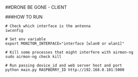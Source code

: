 ##DRONE BE GONE - CLIENT

###HOW TO RUN

    # Check which interface is the antenna
    iwconfig

    # Set env variable
    export MONITOR_INTERFACE="interface [wlan0 or wlan1]"

    # Kill some processes that might interfere with airmon-ng
    sudo airmon-ng check kill

    # Run passing device_id and web server host and port
    python main.py RASPBERRY_ID http://192.168.0.101:5000
